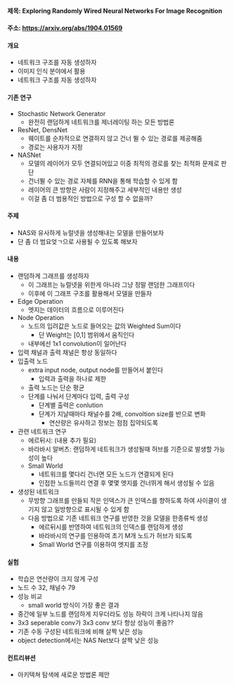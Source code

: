 #### 제목: Exploring Randomly Wired Neural Networks For Image Recognition

#### 주소: https://arxiv.org/abs/1904.01569

#### 개요
- 네트워크 구조를 자동 생성하자
- 이미지 인식 분야에서 활용
- 네트워크 구조를 자동 생성하자

#### 기존 연구
- Stochastic Network Generator
  - 완전히 랜덤하게 네트워크를 제너레이팅 하는 모든 방법론
- ResNet, DensNet
  - 웨이트를 순차적으로 연결하지 않고 건너 뛸 수 있는 경로를 제공해줌
  - 경로는 사용자가 지정
- NASNet
  - 모델의 레이어가 모두 연결되어있고 이중 최적의 경로를 찾는 최적화 문제로 판단
  - 건너뛸 수 있는 경로 자체를 RNN을 통해 학습할 수 있게 함
  - 레이어의 큰 방향은 사람이 지정해주고 세부적인 내용만 생성
  - 이걸 좀 더 범용적인 방법으로 구성 할 수 없을까?
  
#### 주제
- NAS와 유사하게 뉴럴넷을 생성해내는 모델을 만들어보자
- 단 좀 더 범요엊ㄱ으로 사용될 수 있도록 해보자

#### 내용
- 랜덤하게 그래프를 생성하자
  - 이 그래프는 뉴럴넷을 위한게 아니라 그냥 정말 랜덤한 그래프이다
  - 이후에 이 그래프 구조를 활용해서 모델을 만들자
- Edge Operation
  - 엣지는 데이터의 흐름으로 이루어진다
- Node Operation
  - 노드의 입려값은 노드로 들어오는 값의 Weighted Sum이다
    - 단 Weight는 [0,1] 범위에서 움직인다
  - 내부에선 1x1 convolution이 일어난다
- 입력 채널과 출력 채널은 항상 동일하다
- 입출력 노드
  - extra input node, output node를 만들어서 붙인다
    - 입력과 출력을 하나로 제한
  - 출력 노드는 단순 평균
  - 단계를 나눠서 단계마다 입력, 출력 구성
    - 단계별 출력은 conlution
    - 단계가 지날때마다 채널수를 2배, convoltion size를 반으로 변화
      - 연산량은 유사하고 정보는 점점 집약되도록
- 관련 네트워크 연구
  - 에르뒤시: (내용 추가 필요)
  - 바라바시 알버츠: 랜덤하게 네트워크가 생성될때 허브를 기준으로 발생할 가능성이 높다
  - Small World
    - 네트워크를 몇다리 건너면 모든 노드가 연결되게 된다
    - 인접한 노드들끼리 연결 후 몇몇 엣지를 건너뛰게 해서 생성될 수 있음
- 생성된 네트워크
  - 무방향 그래프를 만들되 작은 인덱스가 큰 인덱스를 향하도록 하여 사이클이 생기지 않고 일방향으로 표시될 수 있게 함
  - 다음 방법으로 기존 네트워크 연구를 반영한 것을 모델을 한종류씩 생성
    - 에르뒤시를 반영하여 네트워크의 인덱스를 랜덤하게 생성
    - 바라바시의 연구를 인용하여 초기 M개 노드가 허브가 되도록
    - Small World 연구를 이용하여 엣지를 조정

#### 실험
- 학습은 연산량이 크지 않게 구성
- 노드 수 32, 채널수 79
- 성능 비교
  - small world 방식이 가장 좋은 결과
- 중간에 일부 노드를 랜덤하게 지우더라도 성능 하락이 크게 나타나지 않음
- 3x3 seperable conv가 3x3 conv 보다 항상 성능이 좋음??
- 기존 수동 구성된 네트워크에 비해 살짝 낮은 성능
- object detection에서는 NAS Net보다 살짝 낮은 성능


#### 컨트리뷰션
- 아키텍쳐 탐색에 새로운 방법론 제안
